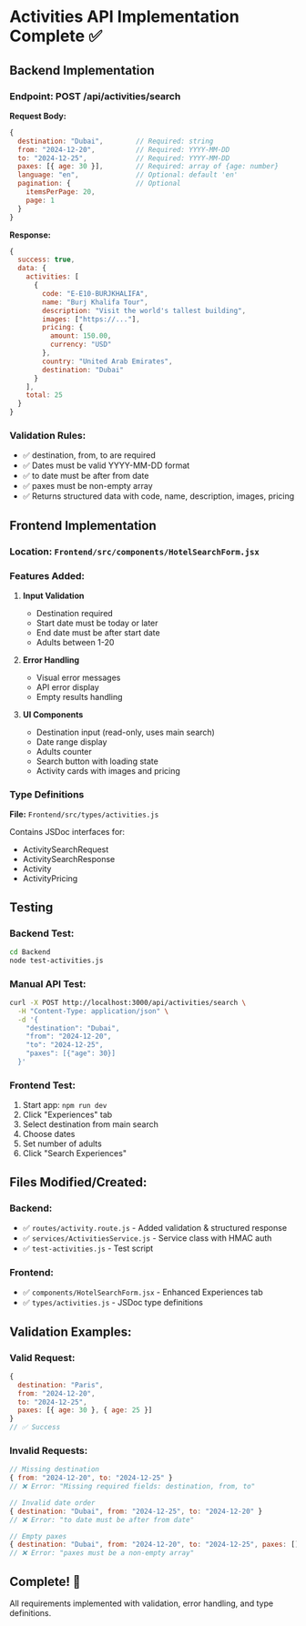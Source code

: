 # Activities API Implementation Complete ✅

## Backend Implementation

### Endpoint: POST /api/activities/search

**Request Body:**
```javascript
{
  destination: "Dubai",        // Required: string
  from: "2024-12-20",          // Required: YYYY-MM-DD
  to: "2024-12-25",            // Required: YYYY-MM-DD
  paxes: [{ age: 30 }],        // Required: array of {age: number}
  language: "en",              // Optional: default 'en'
  pagination: {                // Optional
    itemsPerPage: 20,
    page: 1
  }
}
```

**Response:**
```javascript
{
  success: true,
  data: {
    activities: [
      {
        code: "E-E10-BURJKHALIFA",
        name: "Burj Khalifa Tour",
        description: "Visit the world's tallest building",
        images: ["https://..."],
        pricing: {
          amount: 150.00,
          currency: "USD"
        },
        country: "United Arab Emirates",
        destination: "Dubai"
      }
    ],
    total: 25
  }
}
```

### Validation Rules:
- ✅ destination, from, to are required
- ✅ Dates must be valid YYYY-MM-DD format
- ✅ to date must be after from date
- ✅ paxes must be non-empty array
- ✅ Returns structured data with code, name, description, images, pricing

## Frontend Implementation

### Location: `Frontend/src/components/HotelSearchForm.jsx`

### Features Added:
1. **Input Validation**
   - Destination required
   - Start date must be today or later
   - End date must be after start date
   - Adults between 1-20

2. **Error Handling**
   - Visual error messages
   - API error display
   - Empty results handling

3. **UI Components**
   - Destination input (read-only, uses main search)
   - Date range display
   - Adults counter
   - Search button with loading state
   - Activity cards with images and pricing

### Type Definitions
**File:** `Frontend/src/types/activities.js`

Contains JSDoc interfaces for:
- ActivitySearchRequest
- ActivitySearchResponse
- Activity
- ActivityPricing

## Testing

### Backend Test:
```bash
cd Backend
node test-activities.js
```

### Manual API Test:
```bash
curl -X POST http://localhost:3000/api/activities/search \
  -H "Content-Type: application/json" \
  -d '{
    "destination": "Dubai",
    "from": "2024-12-20",
    "to": "2024-12-25",
    "paxes": [{"age": 30}]
  }'
```

### Frontend Test:
1. Start app: `npm run dev`
2. Click "Experiences" tab
3. Select destination from main search
4. Choose dates
5. Set number of adults
6. Click "Search Experiences"

## Files Modified/Created:

### Backend:
- ✅ `routes/activity.route.js` - Added validation & structured response
- ✅ `services/ActivitiesService.js` - Service class with HMAC auth
- ✅ `test-activities.js` - Test script

### Frontend:
- ✅ `components/HotelSearchForm.jsx` - Enhanced Experiences tab
- ✅ `types/activities.js` - JSDoc type definitions

## Validation Examples:

### Valid Request:
```javascript
{
  destination: "Paris",
  from: "2024-12-20",
  to: "2024-12-25",
  paxes: [{ age: 30 }, { age: 25 }]
}
// ✅ Success
```

### Invalid Requests:
```javascript
// Missing destination
{ from: "2024-12-20", to: "2024-12-25" }
// ❌ Error: "Missing required fields: destination, from, to"

// Invalid date order
{ destination: "Dubai", from: "2024-12-25", to: "2024-12-20" }
// ❌ Error: "to date must be after from date"

// Empty paxes
{ destination: "Dubai", from: "2024-12-20", to: "2024-12-25", paxes: [] }
// ❌ Error: "paxes must be a non-empty array"
```

## Complete! 🎉
All requirements implemented with validation, error handling, and type definitions.
